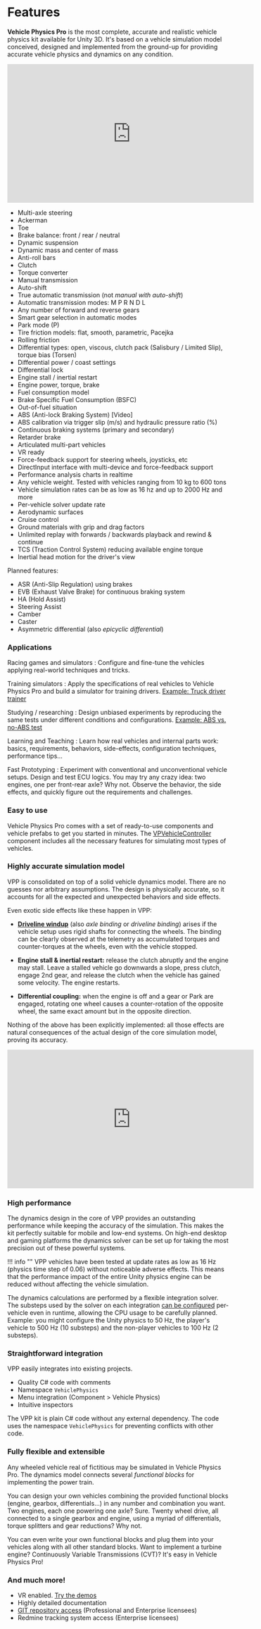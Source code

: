 # Features

**Vehicle Physics Pro** is the most complete, accurate and realistic vehicle physics kit available
for Unity 3D. It's based on a vehicle simulation model conceived, designed and implemented from
the ground-up for providing accurate vehicle physics and dynamics on any condition.

<iframe width="560" height="315" src="https://www.youtube.com/embed/SdeJcpWNHsw" frameborder="0" allowfullscreen></iframe>

- Multi-axle steering
- Ackerman
- Toe
- Brake balance: front / rear / neutral
- Dynamic suspension
- Dynamic mass and center of mass
- Anti-roll bars
- Clutch
- Torque converter
- Manual transmission
- Auto-shift
- True automatic transmission (not _manual with auto-shift_)
- Automatic transmission modes: M P R N D L
- Any number of forward and reverse gears
- Smart gear selection in automatic modes
- Park mode (P)
- Tire friction models: flat, smooth, parametric, Pacejka
- Rolling friction
- Differential types: open, viscous, clutch pack (Salisbury / Limited Slip), torque bias (Torsen)
- Differential power / coast settings
- Differential lock
- Engine stall / inertial restart
- Engine power, torque, brake
- Fuel consumption model
- Brake Specific Fuel Consumption (BSFC)
- Out-of-fuel situation
- ABS (Anti-lock Braking System) [Video]
- ABS calibration via trigger slip (m/s) and hydraulic pressure ratio (%)
- Continuous braking systems (primary and secondary)
- Retarder brake
- Articulated multi-part vehicles
- VR ready
- Force-feedback support for steering wheels, joysticks, etc
- DirectInput interface with multi-device and force-feedback support
- Performance analysis charts in realtime
- Any vehicle weight. Tested with vehicles ranging from 10 kg to 600 tons
- Vehicle simulation rates can be as low as 16 hz and up to 2000 Hz and more
- Per-vehicle solver update rate
- Aerodynamic surfaces
- Cruise control
- Ground materials with grip and drag factors
- Unlimited replay with forwards / backwards playback and rewind & continue
- TCS (Traction Control System) reducing available engine torque
- Inertial head motion for the driver's view

Planned features:

- ASR (Anti-Slip Regulation) using brakes
- EVB (Exhaust Valve Brake) for continuous braking system
- HA (Hold Assist)
- Steering Assist
- Camber
- Caster
- Asymmetric differential (also _epicyclic differential_)

### Applications

Racing games and simulators
:	Configure and fine-tune the vehicles applying real-world techniques and tricks.

Training simulators
:	Apply the specifications of real vehicles to Vehicle Physics Pro and build a simulator for
	training drivers. [Example: Truck driver trainer](https://twitter.com/VehiclePhysics/status/705806025266434048)

Studying / researching
:	Design unbiased experiments by reproducing the same tests under different conditions and
	configurations. [Example: ABS vs. no-ABS test](https://www.youtube.com/watch?v=t0NFt3d-jbg)

Learning and Teaching
:	Learn how real vehicles and internal parts work: basics, requirements, behaviors, side-effects,
	configuration techniques, performance tips...

Fast Prototyping
:	Experiment with conventional and unconventional vehicle setups. Design and test ECU logics. You
	may try any crazy idea: two engines, one per front-rear axle? Why not. Observe the behavior, the
	side effects, and quickly figure out the requirements and challenges.

### Easy to use

Vehicle Physics Pro comes with a set of ready-to-use components and vehicle prefabs to get you
started in minutes. The [VPVehicleController](/components/vehicle-controller) component includes all
the necessary features for simulating most types of vehicles.

### Highly accurate simulation model

VPP is consolidated on top of a solid vehicle dynamics model. There are no guesses nor arbitrary
assumptions. The design is physically accurate, so it accounts for all the expected and unexpected
behaviors and side effects.

Even exotic side effects like these happen in VPP:

- **[Driveline windup](https://en.wikipedia.org/wiki/Driveline_windup)** (also _axle binding_ or
	_driveline binding_) arises if the vehicle setup uses rigid shafts for connecting the wheels.
	The binding can be clearly observed at the telemetry as accumulated torques and counter-torques
	at the wheels, even with the vehicle stopped.

- **Engine stall & inertial restart:** release the clutch abruptly and the engine may stall. Leave
	a stalled vehicle go downwards a slope, press clutch, engage 2nd gear, and release the clutch
	when the vehicle has gained some velocity. The engine restarts.

- **Differential coupling:** when the engine is off and a gear or Park are engaged, rotating one
	wheel causes a counter-rotation of the opposite wheel, the same exact amount but in the opposite
	direction.

Nothing of the above has been explicitly implemented: all those effects are natural consequences of
the actual design of the core simulation model, proving its accuracy.

<iframe width="560" height="315" src="https://www.youtube.com/embed/FuqO4gKDzKE" frameborder="0" allowfullscreen></iframe>

### High performance

The dynamics design in the core of VPP provides an outstanding performance while keeping the
accuracy of the simulation. This makes the kit perfectly suitable for mobile and low-end systems.
On high-end desktop and gaming platforms the dynamics solver can be set up for taking the most
precision out of these powerful systems.

!!! info ""
	VPP vehicles have been tested at update rates as low as 16 Hz (physics time step of 0.06)
	without noticeable adverse effects. This means that the performance impact of the entire Unity
	physics engine can be reduced without affecting the vehicle simulation.

The dynamics calculations are performed by a flexible integration solver. The substeps used by the
solver on each integration [can be configured](/advanced/misc-topics-explained/#solver-numeric-integration)
per-vehicle even in runtime, allowing the CPU usage to be carefully planned.
Example: you might configure the Unity physics to 50 Hz, the player's vehicle to 500 Hz (10
substeps) and the non-player vehicles to 100 Hz (2 substeps).

### Straightforward integration

VPP easily integrates into existing projects.

- Quality C# code with comments
- Namespace `VehiclePhysics`
- Menu integration (Component > Vehicle Physics)
- Intuitive inspectors

The VPP kit is plain C# code without any external dependency. The code uses the namespace
`VehiclePhysics` for preventing conflicts with other code.

### Fully flexible and extensible

Any wheeled vehicle real of fictitious may be simulated in Vehicle Physics Pro. The dynamics model
connects several _functional blocks_ for implementing the power train.

You can design your own vehicles combining the provided functional blocks (engine, gearbox,
differentials...) in any number and combination you want. Two engines, each one powering one axle?
Sure. Twenty wheel drive, all connected to a single gearbox and engine, using a myriad of
differentials, torque splitters and gear reductions? Why not.

You can even write your own functional blocks and plug them into your vehicles along with all other
standard blocks. Want to implement a turbine engine? Continuously Variable Transmissions (CVT)? It's
easy in Vehicle Physics Pro!

### And much more!

- VR enabled. [Try the demos](demos)
- Highly detailed documentation
- [GIT repository access](/advanced/git-repository-setup) (Professional and Enterprise licensees)
- Redmine tracking system access (Enterprise licensees)



